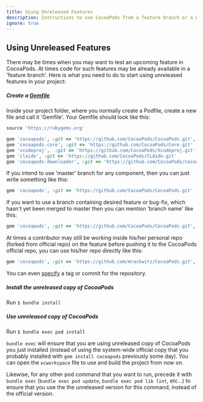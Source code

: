 ```yaml
---
title: Using Unreleased Features
description: Instructions to use CocoaPods from a feature branch or a Work-in-progress fork
ignore: true
--- 
```

## Using Unreleased Features

There may be times when you may want to test an upcoming feature in CocoaPods. At times code for such features may be already available in a 'feature branch'. Here is what you need to do to start using unreleased features in your project:

##### Create a [Gemfile](http://bundler.io/gemfile.html)  
Inside your project folder, where you normally create a Podfile, create a new file and call it 'Gemfile'. Your Gemfile should look like this:
```ruby
source 'https://rubygems.org'

gem 'cocoapods', :git => 'https://github.com/CocoaPods/CocoaPods.git', :branch => 'swift'
gem 'cocoapods-core', :git => 'https://github.com/CocoaPods/Core.git'
gem 'xcodeproj',  :git => 'https://github.com/CocoaPods/Xcodeproj.git'
gem 'claide', :git => 'https://github.com/CocoaPods/CLAide.git'
gem 'cocoapods-downloader', :git => 'https://github.com/CocoaPods/cocoapods-downloader.git'
```  
If you intend to use 'master' branch for any component, then you can just write something like this:

```ruby
gem 'cocoapods', :git => 'https://github.com/CocoaPods/CocoaPods.git'
```

If you want to use a branch containing desired feature or bug-fix, which hasn't yet been merged to master then you can mention 'branch name' like this:

```ruby
gem 'cocoapods', :git => 'https://github.com/CocoaPods/CocoaPods.git', :branch => 'swift'
```
At times a contributor may still be working inside his/her personal repo (forked from official repo) on the feature before pushing it to the CocoaPods official repo, you can use his/her repo directly like this:

```ruby
gem 'cocoapods', :git => 'https://github.com/mrackwitz/CocoaPods.git', :branch => 'swift'
```  

You can even [specify](http://bundler.io/git.html) a tag or commit for the repository. 

##### Install the unreleased copy of CocoaPods  
Run `$ bundle install`
##### Use unreleased copy of CocoaPods
Run `$ bundle exec pod install`  

`bundle exec` will ensure that you are using unreleased copy of CocoaPods you just installed (instead of using the system-wide official copy that you probably installed with `gem install cocoapods` previously some day). You can open the `xcworkspace` file to use and build the project from now on.

Likewise, for any other pod command that you want to run, precede it with `bundle exec` (`bundle exec pod update`, `bundle exec pod lib lint`, etc…) to ensure that you use the the unreleased version for this command, instead of the official version.
